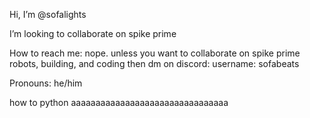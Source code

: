 Hi, I’m @sofalights

I’m looking to collaborate on spike prime

How to reach me: nope. unless you want to collaborate on spike prime robots, building, and coding then dm on discord: username: sofabeats

Pronouns: he/him

how to python aaaaaaaaaaaaaaaaaaaaaaaaaaaaaaaa


<!---
sofalights/sofalights is a ✨ special ✨ repository because its `README.md` (this file) appears on your GitHub profile.
You can click the Preview link to take a look at your changes.
--->
